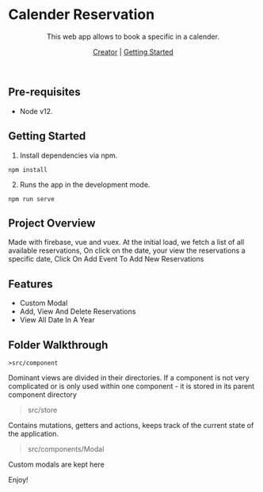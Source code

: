 # Calender Reservation

<p align="center">This web app allows to book a specific in a calender.</p>
<p align="center"><a href="https://medium.com/@infinitypaul">Creator</a> | <a href="">Getting Started</a></p>

<p>&nbsp;</p>

## Pre-requisites

- Node v12.

## Getting Started


1. Install dependencies via npm.

```
npm install 
```

2. Runs the app in the development mode.

```
npm run serve
```


## Project Overview

Made with firebase, vue and vuex. At the initial load, we fetch a list of all available reservations, On click on the date, your view the reservations a specific date, Click On Add Event To Add New Reservations

## Features

* Custom Modal 
* Add, View And Delete Reservations
* View All Date In A Year

## Folder Walkthrough
   
    >src/component
     
   Dominant views are divided in their directories. If a component is not very complicated or is only used within one component - it is stored in its parent component directory
   
  
   
   >src/store
   
   Contains mutations, getters and actions, keeps track of the current state of the application.
  
   >src/components/Modal

   Custom modals are kept here
    
  
   
   

Enjoy!
